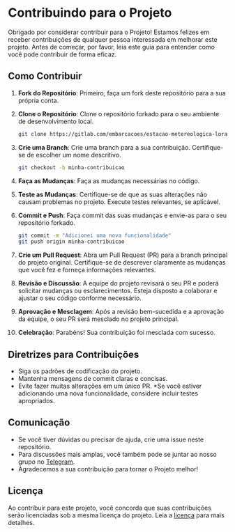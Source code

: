 # Contribuindo para o Projeto

Obrigado por considerar contribuir para o Projeto! Estamos felizes em receber contribuições de qualquer pessoa interessada em melhorar este projeto. Antes de começar, por favor, leia este guia para entender como você pode contribuir de forma eficaz.

## Como Contribuir

1. **Fork do Repositório**: Primeiro, faça um fork deste repositório para a sua própria conta.

2. **Clone o Repositório**: Clone o repositório forkado para o seu ambiente de desenvolvimento local.

   ```bash
   git clone https://gitlab.com/embarcacoes/estacao-metereologica-lorawan.git
   ```

3. **Crie uma Branch**: Crie uma branch para a sua contribuição. Certifique-se de escolher um nome descritivo.

   ```bash
   git checkout -b minha-contribuicao
   ```

4. **Faça as Mudanças**: Faça as mudanças necessárias no código.

5. **Teste as Mudanças**: Certifique-se de que as suas alterações não causam problemas no projeto. Execute testes relevantes, se aplicável.

6. **Commit e Push**: Faça commit das suas mudanças e envie-as para o seu repositório forkado.

   ```bash
   git commit -m "Adicionei uma nova funcionalidade"
   git push origin minha-contribuicao
   ```

7. **Crie um Pull Request**: Abra um Pull Request (PR) para a branch principal do projeto original. Certifique-se de descrever claramente as mudanças que você fez e forneça informações relevantes.

8. **Revisão e Discussão**: A equipe do projeto revisará o seu PR e poderá solicitar mudanças ou esclarecimentos. Esteja disposto a colaborar e ajustar o seu código conforme necessário.

9. **Aprovação e Mesclagem**: Após a revisão bem-sucedida e a aprovação da equipe, o seu PR será mesclado no projeto principal.

10. **Celebração**: Parabéns! Sua contribuição foi mesclada com sucesso.

## Diretrizes para Contribuições

- Siga os padrões de codificação do projeto.
- Mantenha mensagens de commit claras e concisas.
- Evite fazer muitas alterações em um único PR.
  \*Se você estiver adicionando uma nova funcionalidade, considere incluir testes apropriados.

## Comunicação

- Se você tiver dúvidas ou precisar de ajuda, crie uma issue neste repositório.
- Para discussões mais amplas, você também pode se juntar ao nosso grupo no [Telegram](https://t.me/+PdSj1sTUFSIyOGVh).
- Agradecemos a sua contribuição para tornar o Projeto melhor!

## Licença

Ao contribuir para este projeto, você concorda que suas contribuições serão licenciadas sob a mesma licença do projeto. Leia a [licença](https://gitlab.com/embarcacoes/estacao-metereologica-lorawan/-/blob/main/LICENSE?ref_type=heads) para mais detalhes.
